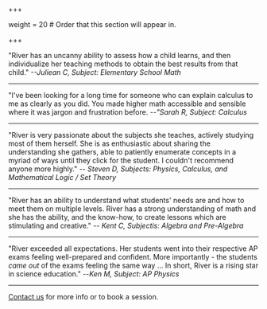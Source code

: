 +++

weight = 20  # Order that this section will appear in.

+++

"River has an uncanny ability to assess how a child learns, and then individualize her teaching methods to obtain the best results from that child." *--Juliean C, Subject: Elementary School Math* 

---

"I've been looking for a long time for someone who can explain calculus to me as clearly as you did. You made higher math accessible and sensible where it was jargon and frustration before. --*"Sarah R, Subject: Calculus*  

--- 

"River is very passionate about the subjects she teaches, actively studying most of them herself. She is as enthusiastic about sharing the understanding she gathers, able to patiently enumerate concepts in a myriad of ways until they click for the student. I couldn't recommend anyone more highly." -- *Steven D, Subjects: Physics, Calculus, and Mathematical Logic / Set Theory* 

---

"River has an ability to understand what students' needs are and how to meet them on multiple levels. River has a strong understanding of math and she has the ability, and the know-how, to create lessons which are stimulating and creative." *-- Kent C, Subjectis: Algebra and Pre-Algebra*

---

"River exceeded all expectations. Her students went into their respective AP exams feeling well-prepared and confident. More importantly - the students *came out* of the exams feeling the same way ... In short, River is a rising star in science education." --*Ken M, Subject: AP Physics* 

---

[Contact us](/about#contact.md) for more info or to book a session. 
